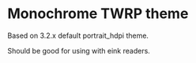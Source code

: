 # Monochrome TWRP theme
Based on 3.2.x default portrait_hdpi theme.

Should be good for using with eink readers.
